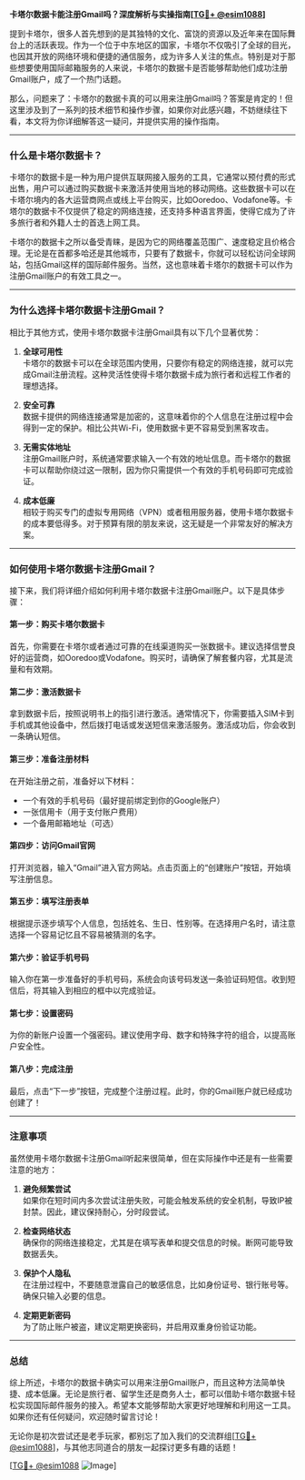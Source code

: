 **卡塔尔数据卡能注册Gmail吗？深度解析与实操指南[[TG💪+ @esim1088](https://t.me/s/esim1088)]**

提到卡塔尔，很多人首先想到的是其独特的文化、富饶的资源以及近年来在国际舞台上的活跃表现。作为一个位于中东地区的国家，卡塔尔不仅吸引了全球的目光，也因其开放的网络环境和便捷的通信服务，成为许多人关注的焦点。特别是对于那些想要使用国际邮箱服务的人来说，卡塔尔的数据卡是否能够帮助他们成功注册Gmail账户，成了一个热门话题。

那么，问题来了：卡塔尔的数据卡真的可以用来注册Gmail吗？答案是肯定的！但这里涉及到了一系列的技术细节和操作步骤，如果你对此感兴趣，不妨继续往下看，本文将为你详细解答这一疑问，并提供实用的操作指南。

---

### 什么是卡塔尔数据卡？

卡塔尔的数据卡是一种为用户提供互联网接入服务的工具，它通常以预付费的形式出售，用户可以通过购买数据卡来激活并使用当地的移动网络。这些数据卡可以在卡塔尔境内的各大运营商网点或线上平台购买，比如Ooredoo、Vodafone等。卡塔尔的数据卡不仅提供了稳定的网络连接，还支持多种语言界面，使得它成为了许多旅行者和外籍人士的首选上网工具。

卡塔尔的数据卡之所以备受青睐，是因为它的网络覆盖范围广、速度稳定且价格合理。无论是在首都多哈还是其他城市，只要有了数据卡，你就可以轻松访问全球网站，包括Gmail这样的国际邮件服务。当然，这也意味着卡塔尔的数据卡可以作为注册Gmail账户的有效工具之一。

---

### 为什么选择卡塔尔数据卡注册Gmail？

相比于其他方式，使用卡塔尔数据卡注册Gmail具有以下几个显著优势：

1. **全球可用性**  
   卡塔尔的数据卡可以在全球范围内使用，只要你有稳定的网络连接，就可以完成Gmail注册流程。这种灵活性使得卡塔尔数据卡成为旅行者和远程工作者的理想选择。

2. **安全可靠**  
   数据卡提供的网络连接通常是加密的，这意味着你的个人信息在注册过程中会得到一定的保护。相比公共Wi-Fi，使用数据卡更不容易受到黑客攻击。

3. **无需实体地址**  
   注册Gmail账户时，系统通常要求输入一个有效的地址信息。而卡塔尔的数据卡可以帮助你绕过这一限制，因为你只需提供一个有效的手机号码即可完成验证。

4. **成本低廉**  
   相较于购买专门的虚拟专用网络（VPN）或者租用服务器，使用卡塔尔数据卡的成本要低得多。对于预算有限的朋友来说，这无疑是一个非常友好的解决方案。

---

### 如何使用卡塔尔数据卡注册Gmail？

接下来，我们将详细介绍如何利用卡塔尔数据卡注册Gmail账户。以下是具体步骤：

#### 第一步：购买卡塔尔数据卡
首先，你需要在卡塔尔或者通过可靠的在线渠道购买一张数据卡。建议选择信誉良好的运营商，如Ooredoo或Vodafone。购买时，请确保了解套餐内容，尤其是流量和有效期。

#### 第二步：激活数据卡
拿到数据卡后，按照说明书上的指引进行激活。通常情况下，你需要插入SIM卡到手机或其他设备中，然后拨打电话或发送短信来激活服务。激活成功后，你会收到一条确认短信。

#### 第三步：准备注册材料
在开始注册之前，准备好以下材料：
- 一个有效的手机号码（最好提前绑定到你的Google账户）
- 一张信用卡（用于支付账户费用）
- 一个备用邮箱地址（可选）

#### 第四步：访问Gmail官网
打开浏览器，输入“Gmail”进入官方网站。点击页面上的“创建账户”按钮，开始填写注册信息。

#### 第五步：填写注册表单
根据提示逐步填写个人信息，包括姓名、生日、性别等。在选择用户名时，请注意选择一个容易记忆且不容易被猜测的名字。

#### 第六步：验证手机号码
输入你在第一步准备好的手机号码，系统会向该号码发送一条验证码短信。收到短信后，将其输入到相应的框中以完成验证。

#### 第七步：设置密码
为你的新账户设置一个强密码。建议使用字母、数字和特殊字符的组合，以提高账户安全性。

#### 第八步：完成注册
最后，点击“下一步”按钮，完成整个注册过程。此时，你的Gmail账户就已经成功创建了！

---

### 注意事项

虽然使用卡塔尔数据卡注册Gmail听起来很简单，但在实际操作中还是有一些需要注意的地方：

1. **避免频繁尝试**  
   如果你在短时间内多次尝试注册失败，可能会触发系统的安全机制，导致IP被封禁。因此，建议保持耐心，分时段尝试。

2. **检查网络状态**  
   确保你的网络连接稳定，尤其是在填写表单和提交信息的时候。断网可能导致数据丢失。

3. **保护个人隐私**  
   在注册过程中，不要随意泄露自己的敏感信息，比如身份证号、银行账号等。确保只输入必要的信息。

4. **定期更新密码**  
   为了防止账户被盗，建议定期更换密码，并启用双重身份验证功能。

---

### 总结

综上所述，卡塔尔的数据卡确实可以用来注册Gmail账户，而且这种方法简单快捷、成本低廉。无论是旅行者、留学生还是商务人士，都可以借助卡塔尔数据卡轻松实现国际邮件服务的接入。希望本文能够帮助大家更好地理解和利用这一工具。如果你还有任何疑问，欢迎随时留言讨论！

无论你是初次尝试还是老手玩家，都别忘了加入我们的交流群组[[TG💪+ @esim1088](https://t.me/s/esim1088)]，与其他志同道合的朋友一起探讨更多有趣的话题！  

[[TG💪+ @esim1088](https://t.me/s/esim1088) ![Image](https://i.postimg.cc/4NQfJmqS/Snipaste-2025-05-13-00-14-12.png)]
